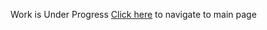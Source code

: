 Work is Under Progress
[Click here](https://iamvijaykumar.github.io/Demo/Calculator.html) to navigate to main page
